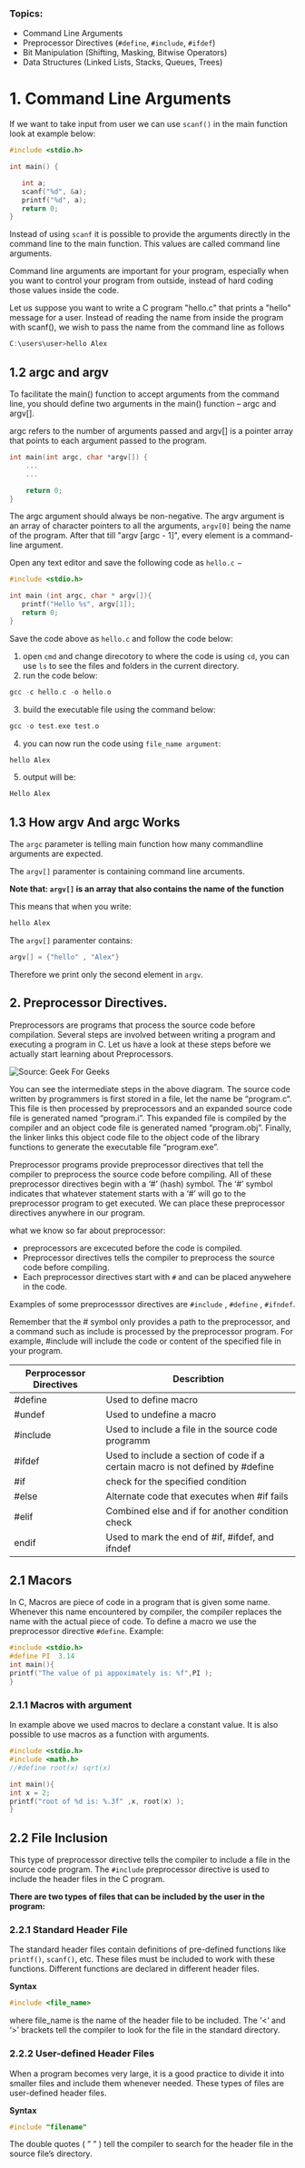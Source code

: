 
### Topics:
- Command Line Arguments
- Preprocessor Directives (`#define`, `#include`, `#ifdef`)
- Bit Manipulation (Shifting, Masking, Bitwise Operators)
- Data Structures (Linked Lists, Stacks, Queues, Trees)



# 1. Command Line Arguments 
If we want to take input from user we can use `scanf()` in the main function look at example below: 

```c
#include <stdio.h>

int main() {

   int a;
   scanf("%d", &a);
   printf("%d", a);
   return 0;
}
```

Instead of using `scanf` it is possible to provide the arguments directly in the command line to the main function. This values are called command line arguments. 


Command line arguments are important for your program, especially when you want to control your program from outside, instead of hard coding those values inside the code.

Let us suppose you want to write a C program "hello.c" that prints a "hello" message for a user. Instead of reading the name from inside the program with scanf(), we wish to pass the name from the command line as follows 

```c
C:\users\user>hello Alex
``` 

## 1.2 argc and argv
To facilitate the main() function to accept arguments from the command line, you should define two arguments in the main() function – argc and argv[].

argc refers to the number of arguments passed and argv[] is a pointer array that points to each argument passed to the program.

```c
int main(int argc, char *argv[]) { 
	... 
	...

	return 0;
}
```

The argc argument should always be non-negative. The argv argument is an array of character pointers to all the arguments, `argv[0]` being the name of the program. After that till "argv [argc - 1]", every element is a command-line argument.

Open any text editor and save the following code as `hello.c` −

```c
#include <stdio.h>

int main (int argc, char * argv[]){
   printf("Hello %s", argv[1]);
   return 0;
}
```

Save the code above as `hello.c` and follow the code below: 

1. open `cmd` and change direcotory to where the code is using `cd`, you can use `ls` to see the files and folders in the current directory. 
2. run the code below: 
```c
gcc -c hello.c -o hello.o
```

3. build the executable file using the command below: 
```c
gcc -o test.exe test.o
```
4. you can now run the code using `file_name argument`:
```c 
hello Alex  
```
5. output will be: 
```c
Hello Alex
```

## 1.3 How argv And argc Works
The `argc` parameter is telling main function how many commandline arguments are expected. 

The `argv[]` paramenter is containing command line arcuments. 

**Note that: `argv[]` is an array that also contains the name of the function**

This means that when you write: 
```c
hello Alex
```
The `argv[]` paramenter contains: 
```c
argv[] = {"hello" , "Alex"}
``` 
Therefore we print only the second element in `argv`. 

## 2. Preprocessor Directives. 
Preprocessors are programs that process the source code before compilation. Several steps are involved between writing a program and executing a program in C. Let us have a look at these steps before we actually start learning about Preprocessors.

![Source: Geek For Geeks ](https://media.geeksforgeeks.org/wp-content/cdn-uploads/Preprocessor-In-C.png)



You can see the intermediate steps in the above diagram. The source code written by programmers is first stored in a file, let the name be “program.c“. This file is then processed by preprocessors and an expanded source code file is generated named “program.i”. This expanded file is compiled by the compiler and an object code file is generated named “program.obj”. Finally, the linker links this object code file to the object code of the library functions to generate the executable file “program.exe”. 

Preprocessor programs provide preprocessor directives that tell the compiler to preprocess the source code before compiling. All of these preprocessor directives begin with a ‘#’ (hash) symbol. The ‘#’ symbol indicates that whatever statement starts with a ‘#’ will go to the preprocessor program to get executed. We can place these preprocessor directives anywhere in our program.

what we know so far about preprocessor: 
* preprocessors are excecuted before the code is compiled. 
* Preprocessor directives tells the compiler to preprocess the source code before compiling.
* Each preprocessor directives start with `#` and can be placed anywehere in the code. 

Examples of some preprocesssor directives are `#include` , `#define` , `#ifndef`.

Remember that the # symbol only provides a path to the preprocessor, and a command such as include is processed by the preprocessor program. For example, #include will include the code or content of the specified file in your program.

|**Perprocessor Directives**|**Describtion**         |
|---------------------------|---------------         |
|#define                    |Used to define macro    |
|#undef                     |Used to undefine a macro| 
|#include                   |Used to include a file in the source code programm|
|#ifdef                     |Used to include a section of code if a certain macro is not defined by #define|
|#if                        |check for the specified condition|
|#else                      |Alternate code that executes when #if fails|
|#elif                      |Combined else and if for another condition check|
|endif                      |Used to mark the end of #if, #ifdef, and ifndef|


## 2.1 Macors 
In C, Macros are piece of code in a program that is given some name. Whenever this name encountered by compiler, the compiler replaces the name with the actual piece of code. To define a macro we use the preprocessor directive `#define`. 
Example: 

```c
#include <stdio.h>
#define PI  3.14
int main(){
printf("The value of pi appoximately is: %f",PI );
}
```

### 2.1.1 Macros with argument
In example above we used macros to declare a constant value. It is also possible to use macros as a function with arguments. 

```c
#include <stdio.h>
#include <math.h>
//#define root(x) sqrt(x)

int main(){
int x = 2; 
printf("root of %d is: %.3f" ,x, root(x) );
}
```
## 2.2 File Inclusion

This type of preprocessor directive tells the compiler to include a file in the source code program. The `#include` preprocessor directive is used to include the header files in the C program.

**There are two types of files that can be included by the user in the program:**

### 2.2.1 Standard Header File
The standard header files contain definitions of pre-defined functions like `printf()`, `scanf()`, etc. These files must be included to work with these functions. Different functions are declared in different header files.

**Syntax**
```c
#include <file_name>
```
where file_name is the name of the header file to be included. The ‘<‘ and ‘>’ brackets tell the compiler to look for the file in the standard directory.

### 2.2.2 User-defined Header Files
When a program becomes very large, it is a good practice to divide it into smaller files and include them whenever needed. These types of files are user-defined header files.

**Syntax**
```c
#include "filename"
```
The double quotes ( ” ” ) tell the compiler to search for the header file in the source file’s directory.

